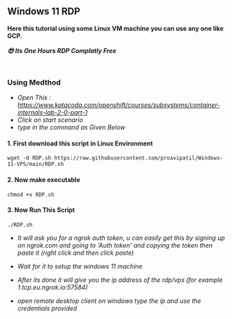 ## Windows 11 RDP

**Here this tutorial using some Linux VM machine you can use any one like GCP.** <br><br>
***😎 Its One Hours RDP Complatly Free***

<br>

### Using Medthod


- *Open This : https://www.katacoda.com/openshift/courses/subsystems/container-internals-lab-2-0-part-1*
- *Click on start scenario*
- *type in the command as Given Below*

#### 1. First download this script in Linux Environment

~~~
wget -O RDP.sh https://raw.githubusercontent.com/proavipatil/Windows-11-VPS/main/RDP.sh
~~~

#### 2. Now make executable

~~~
chmod +x RDP.sh
~~~

#### 3. Now Run This Script

~~~
./RDP.sh
~~~

- *It will ask you for a ngrok auth token, u can easily get this by signing up on ngrok.com and going to 'Auth token' and copying the token then paste it (right click and then click paste)*

- *Wait for it to setup the windows 11 machine*

- *After its done it will give you  the ip address of the rdp/vps (for example 1.tcp.eu.ngrok.io:57584)*

- *open remote desktop client on windows type the ip and use the credentials provided*

